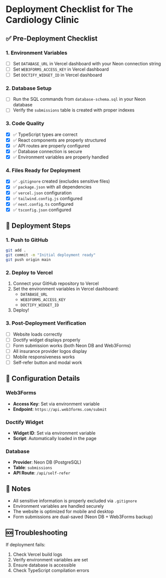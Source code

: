 # Deployment Checklist for The Cardiology Clinic

## ✅ Pre-Deployment Checklist

### 1. Environment Variables
- [ ] Set `DATABASE_URL` in Vercel dashboard with your Neon connection string
- [ ] Set `WEB3FORMS_ACCESS_KEY` in Vercel dashboard
- [ ] Set `DOCTIFY_WIDGET_ID` in Vercel dashboard

### 2. Database Setup
- [ ] Run the SQL commands from `database-schema.sql` in your Neon database
- [ ] Verify the `submissions` table is created with proper indexes

### 3. Code Quality
- [x] ✅ TypeScript types are correct
- [x] ✅ React components are properly structured
- [x] ✅ API routes are properly configured
- [x] ✅ Database connection is secure
- [x] ✅ Environment variables are properly handled

### 4. Files Ready for Deployment
- [x] ✅ `.gitignore` created (excludes sensitive files)
- [x] ✅ `package.json` with all dependencies
- [x] ✅ `vercel.json` configuration
- [x] ✅ `tailwind.config.js` configured
- [x] ✅ `next.config.ts` configured
- [x] ✅ `tsconfig.json` configured

## 🚀 Deployment Steps

### 1. Push to GitHub
```bash
git add .
git commit -m "Initial deployment ready"
git push origin main
```

### 2. Deploy to Vercel
1. Connect your GitHub repository to Vercel
2. Set the environment variables in Vercel dashboard:
   - `DATABASE_URL`
   - `WEB3FORMS_ACCESS_KEY`
   - `DOCTIFY_WIDGET_ID`
3. Deploy!

### 3. Post-Deployment Verification
- [ ] Website loads correctly
- [ ] Doctify widget displays properly
- [ ] Form submission works (both Neon DB and Web3Forms)
- [ ] All insurance provider logos display
- [ ] Mobile responsiveness works
- [ ] Self-refer button and modal work

## 🔧 Configuration Details

### Web3Forms
- **Access Key**: Set via environment variable
- **Endpoint**: `https://api.web3forms.com/submit`

### Doctify Widget
- **Widget ID**: Set via environment variable
- **Script**: Automatically loaded in the page

### Database
- **Provider**: Neon DB (PostgreSQL)
- **Table**: `submissions`
- **API Route**: `/api/self-refer`

## 📝 Notes
- All sensitive information is properly excluded via `.gitignore`
- Environment variables are handled securely
- The website is optimized for mobile and desktop
- Form submissions are dual-saved (Neon DB + Web3Forms backup)

## 🆘 Troubleshooting
If deployment fails:
1. Check Vercel build logs
2. Verify environment variables are set
3. Ensure database is accessible
4. Check TypeScript compilation errors
